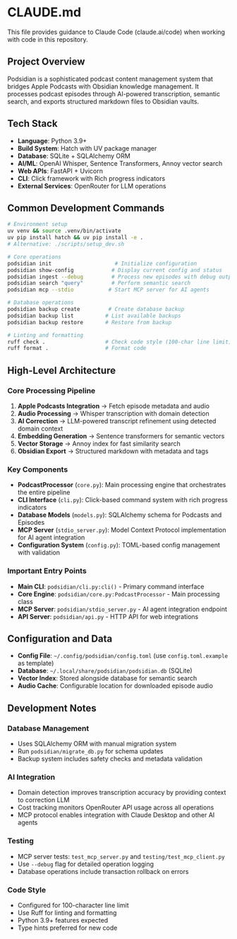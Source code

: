 # CLAUDE.md

This file provides guidance to Claude Code (claude.ai/code) when working with code in this repository.

## Project Overview

Podsidian is a sophisticated podcast content management system that bridges Apple Podcasts with Obsidian knowledge management. It processes podcast episodes through AI-powered transcription, semantic search, and exports structured markdown files to Obsidian vaults.

## Tech Stack

- **Language**: Python 3.9+
- **Build System**: Hatch with UV package manager
- **Database**: SQLite + SQLAlchemy ORM
- **AI/ML**: OpenAI Whisper, Sentence Transformers, Annoy vector search
- **Web APIs**: FastAPI + Uvicorn
- **CLI**: Click framework with Rich progress indicators
- **External Services**: OpenRouter for LLM operations

## Common Development Commands

```bash
# Environment setup
uv venv && source .venv/bin/activate
uv pip install hatch && uv pip install -e .
# Alternative: ./scripts/setup_dev.sh

# Core operations
podsidian init                    # Initialize configuration
podsidian show-config            # Display current config and status
podsidian ingest --debug         # Process new episodes with debug output
podsidian search "query"         # Perform semantic search
podsidian mcp --stdio           # Start MCP server for AI agents

# Database operations
podsidian backup create         # Create database backup
podsidian backup list          # List available backups
podsidian backup restore       # Restore from backup

# Linting and formatting
ruff check .                   # Check code style (100-char line limit)
ruff format .                  # Format code
```

## High-Level Architecture

### Core Processing Pipeline
1. **Apple Podcasts Integration** → Fetch episode metadata and audio
2. **Audio Processing** → Whisper transcription with domain detection
3. **AI Correction** → LLM-powered transcript refinement using detected domain context
4. **Embedding Generation** → Sentence transformers for semantic vectors
5. **Vector Storage** → Annoy index for fast similarity search
6. **Obsidian Export** → Structured markdown with metadata and tags

### Key Components

- **PodcastProcessor** (`core.py`): Main processing engine that orchestrates the entire pipeline
- **CLI Interface** (`cli.py`): Click-based command system with rich progress indicators
- **Database Models** (`models.py`): SQLAlchemy schema for Podcasts and Episodes
- **MCP Server** (`stdio_server.py`): Model Context Protocol implementation for AI agent integration
- **Configuration System** (`config.py`): TOML-based config management with validation

### Important Entry Points

- **Main CLI**: `podsidian/cli.py:cli()` - Primary command interface
- **Core Engine**: `podsidian/core.py:PodcastProcessor` - Main processing class
- **MCP Server**: `podsidian/stdio_server.py` - AI agent integration endpoint
- **API Server**: `podsidian/api.py` - HTTP API for web integrations

## Configuration and Data

- **Config File**: `~/.config/podsidian/config.toml` (use `config.toml.example` as template)
- **Database**: `~/.local/share/podsidian/podsidian.db` (SQLite)
- **Vector Index**: Stored alongside database for semantic search
- **Audio Cache**: Configurable location for downloaded episode audio

## Development Notes

### Database Management
- Uses SQLAlchemy ORM with manual migration system
- Run `podsidian/migrate_db.py` for schema updates
- Backup system includes safety checks and metadata validation

### AI Integration
- Domain detection improves transcription accuracy by providing context to correction LLM
- Cost tracking monitors OpenRouter API usage across all operations
- MCP protocol enables integration with Claude Desktop and other AI agents

### Testing
- MCP server tests: `test_mcp_server.py` and `testing/test_mcp_client.py`
- Use `--debug` flag for detailed operation logging
- Database operations include transaction rollback on errors

### Code Style
- Configured for 100-character line limit
- Use Ruff for linting and formatting
- Python 3.9+ features expected
- Type hints preferred for new code